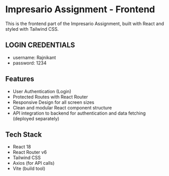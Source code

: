 
# Impresario Assignment - Frontend

This is the frontend part of the Impresario Assignment, built with React and styled with Tailwind CSS.

## LOGIN CREDENTIALS
- username: Rajnikant
- password: 1234

## Features

- User Authentication (Login)
- Protected Routes with React Router
- Responsive Design for all screen sizes
- Clean and modular React component structure
- API integration to backend for authentication and data fetching (deployed separately)

## Tech Stack

- React 18
- React Router v6
- Tailwind CSS
- Axios (for API calls)
- Vite (build tool)


